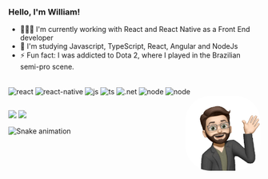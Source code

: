 ### Hello, I'm William!

- 👨🏻‍💻 I'm currently working with React and React Native as a Front End developer
- 📖 I'm studying Javascript, TypeScript, React, Angular and NodeJs
- ⚡ Fun fact: I was addicted to Dota 2, where I played in the Brazilian semi-pro scene.

<!--<div align="center">
  <a href="https://github.com/fontanettiwilliam">
  <img height="150em" src="https://github-readme-stats.vercel.app/api?username=fontanettiwilliam&show_icons=true&theme=aura&include_all_commits=true&count_private=true"/>
  <img height="150em" src="https://github-readme-stats.vercel.app/api/top-langs/?username=fontanettiwilliam&layout=compact&langs_count=16&theme=aura"/>
</div>
  -->
  
<div style="display: inline_block"><br>
  <img align="center" alt="react" src="https://img.shields.io/badge/React-20232A?style=for-the-badge&logo=react&logoColor=61DAFB">
  <img align="center" alt="react-native" src="https://img.shields.io/badge/React_Native-20232A?style=for-the-badge&logo=react&logoColor=61DAFB">
  <img align="center" alt="js" src="https://img.shields.io/badge/JavaScript-323330?style=for-the-badge&logo=javascript&logoColor=F7DF1E">
  <img align="center" alt="ts" src="https://img.shields.io/badge/TypeScript-007ACC?style=for-the-badge&logo=typescript&logoColor=white">
  <img align="center" alt=".net" src="https://img.shields.io/badge/.NET-5C2D91?style=for-the-badge&logo=.net&logoColor=white">
  <img align="center" alt="node" src="https://img.shields.io/badge/Node.js-43853D?style=for-the-badge&logo=node.js&logoColor=white">
  <img align="center" alt="node" src="https://img.shields.io/badge/Angular-DD0031?style=for-the-badge&logo=angular&logoColor=white">
  
  
  
  
  <img align="right" alt="Rafa-pic" height="150" style="border-radius:50px;" src="https://github.com/fontanettiwilliam/fontanettiwilliam/blob/main/avatar.gif?raw=true">
</div>
  
  ##
<div> 
  <a href = "mailto:fontanetti.william@gmail.com"><img src="https://img.shields.io/badge/-Gmail-%23333?style=for-the-badge&logo=gmail&logoColor=white" target="_blank"></a>
  <a href="https://www.linkedin.com/in/william-fontanetti/" target="_blank"><img src="https://img.shields.io/badge/-LinkedIn-%230077B5?style=for-the-badge&logo=linkedin&logoColor=white" target="_blank"></a> 
</div>

  ![Snake animation](https://github.com/fontanettiwilliam/fontanettiwilliam/blob/output/github-contribution-grid-snake.svg#gh-dark-mode-only)
